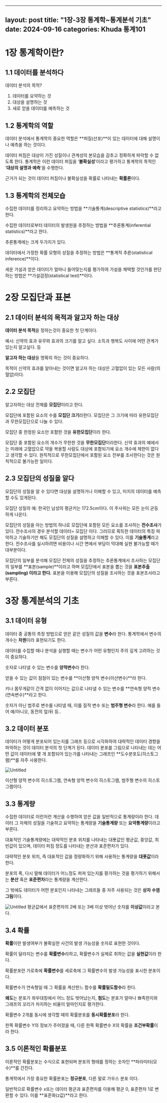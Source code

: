 
---
layout: post
title:  "1장-3장 통계학~통계분석 기초"
date:   2024-09-16 
categories: Khuda 통계101
---


# 1장 통계학이란?

## 1.1 데이터를 분석하다

데이터 분석의 목적?

1. 데이터를 요약하는 것
2. 대상을 설명하는 것
3. 새로 얻을 데이터를 예측하는 것

## 1.2 통계학의 역할

데이터 분석에서 통계학의 중요한 역할은 **퍼짐(산포)**이 있는 데이터에 대해 설명이나 예측을 하는 것이다.

데이터 퍼짐은 대상이 가진 성질이나 관계성의 본모습을 감추고 정확하게 파악할 수 없도록 한다. 통계학은 이런 데이터 퍼짐을 ‘**불확실성**’이라고 평가하고 통계학의 목적인 ‘**대상의 설명과 예측**’을 수행한다.

근거가 되는 것이 데이터 퍼짐이나 불확실성을 확률로 나타내는 **확률론**이다.

## 1.3 통계학의 전체모습

수집한 데이터를 정리하고 요약하는 방법을 **기술통계(descriptive statistics)**라고 한다. 

수집한 데이터로부터 데이터의 발생원을 추정하는 방법을 **추론통계(inferential statistics)**라고 한다.

추론통계에는 크게 두가지가 있다.

데이터에서 가정한 확률 모형의 성질을 추정하는 방법은 **통계적 추론(statistical inference)**이다.

세운 가설과 얻은 데이터가 얼마나 들어맞는지를 평가하여 가설을 채택할 것인가를 판단하는 방법은 **가설검정(statistical test)**이다.

# 2장 모집단과 표본

## 2.1 데이터 분석의 목적과 알고자 하는 대상

**데이터 분석 목적**을 정하는것이 중요한 첫 단계이다.

예시: 신약의 효과 유무와 효과의 크기를 알고 싶다. 소득과 행복도 사이에 어떤 관계가 있는지 알고싶다. 등

**알고자 하는 대상**을 명확히 하는 것이 중요하다. 

목적이 신약의 효과를 알아내는 것이면 알고자 하는 대상은 고혈압이 있는 모든 사람(의 혈압)이다.

## 2.2 모집단

알고자하는 대상 전체를 **모집단**이라고 한다. 

모집단에 포함된 요소의 수를 **모집단 크기**라한다. 모집단은 그 크기에 따라 유한모집단과 무한모집단으로 나눌 수 있다.

모집단 중 한정된 요소만 포함한 것을 **유한모집단**이라 한다. 

모집단 중 포함된 요소의 개수가 무한한 것을 **무한모집단**이라한다. 신약 효과의 예에서는 미래에 고혈압으로 약을 복용할 사람도 대상에 포함되기에 요소 개수에 제한이 없다고 생각할 수 있다. 원칙적으로 무한모집단에서 포함된 요소 전부를 조사한다는 것은 원칙적으로 불가능한 일이다. 

## 2.3 모집단의 성질을 알다

모집단의 성질을 알 수 있다면 대상을 설명하거나 이해할 수 있고, 미지의 데이터를 예측할 수도 있게된다. 

모집단 성질의 예: 한국인 남성의 평균키는 172.5cm이다. 이 주사위는 모든 눈이 균등하게 나온다.

모집단의 성질을 아는 방법의 하나로 모집단에 포함된 모든 요소를 조사하는 **전수조사**가 있다.  전수조사의 경우 분석할 데이터= 모집단 이다. 그러므로 획득한 데이터의 특징 파악하고 기술하기만 해도 모집단의 성질을 설명하고 이해할 수 있다. 이를 **기술통계**라고 한다.  전수조사를 실시하려면 비용이나 시간 면에서 부담이 막대해 실현 불가능할 때가 대부분이다. 

모집단의 일부를 분석해 모집단 전체의 성질을 추정하는 추론통계에서 조사하는 모집단의 일부를 **표본(sample)**이라고 하며 모집단에서 표본을 뽑는 것을 **표본추출(sampling) 이라고 한다.** 표본을 이용해 모집단의 성질을 조사하는 것을 표본조사라고 부른다.

# 3장 통계분석의 기초

## 3.1 데이터 유형

데이터 중 공통의 측정 방법으로 얻은 같은 성질의 값을 **변수**라 한다. 통계학에서 변수의 개수는 **차원**이라 표현되기도 한다. 

데이터를 수집할 때나 분석을 실행할 때는 변수가 어떤 유형인지 주의 깊게 고려하는 것이 중요하다.

숫자로 나타낼 수 있는 변수를 **양적변수**라 한다. 

얻을 수 있는 값이 점점이 있는 변수를 **이산형 양적 변수(이산변수)**라 한다. 

키나 몸무게같이 간격 없이 이어지는 값으로 나타낼 수 있는 변수를 **연속형 양적 변수(연속변수)**라고 한다. 

숫자가 아닌 범주로 변수를 나타낼 때, 이를 질적 변수 또는 **범주형 변수**라 한다.  예를 들어 예/아니오, 동전의 앞/뒤 등..

## 3.2 데이터 분포

데이터가 어떻게 분포되어 있는지를 그래프 등으로 시각화하여 대략적인 데이터 경향을 파악하는 것이 데이터 분석의 첫 단계가 된다. 데이터 분포를 그림으로 나타내는 데는 어떤 값이 데이터에 몇 개 포함되어 있는가를 나타내는 그래프인 **도수분포도(히스토그램)**를 자주 사용한다.

![Untitled](/assets/HW1/ff1.png)

이산형 양적 변수의 히스토그램, 연속형 양적 변수의 히스토그램, 범주형 변수의 히스토그램이다.

## 3.3 통계량

수집한 데이터로 이런저런 계산을 수행하여 얻은 값을 일반적으로 통계량이라 한다. 데이터 그 자체의 성질을 기술하고 요약하는 통계량을 **기술통계량** 또는 **요약통계량**이라고 부른다. 

대표적인 기술통계량에는 대략적인 분포 위치를 나타내는 대푯값인 평균값, 중앙값, 최빈값이 있으며, 데이터 퍼짐 정도를 나타내는 분산과 표준편차가 있다. 

대략적인 분포 위치, 즉 대표적인 값을 정량화하기 위해 사용하는 통계량을 **대푯값**이라 한다. 

분포의 폭, 다시 말해 데이터가 어느정도 퍼져 있는지를 팡가하는 것을 평가하기 위해서는 **분산** 혹은 **표준편차**라는 통계량을 계산한다.

그 밖에도 데이터가 어떤 분포인지 나타내는 그래프들 중 자주 사용되는 것은 **상자 수염 그림**이다.

![Untitled](/assets/HW1/ff2.png)
평균값에서 표준편차의 2배 또는 3배 이상 벗어난 숫자를 **이상값**이라고 본다.

## 3.4 확률

**확률**이란 발생여부가 불확실한 사건의 발생 가능성을 숫자로 표현한 것이다.

확률이 달라지는 변수를 **확률변수**라하고, 확률변수가 실제로 취하는 값을 **실현값**이라 한다.

확률분포란 가로축에 **확률변수**를 세로축에 그 확률변수의 발생 가능성을 표시한 분포이다. 

확률변수가 연속형일 때 그 확률을 계산한느 함수를 **확률밀도함수**라 한다.

**왜도**는 분포가 좌우대칭에서 어느 정도 벗어났는지, **첨도**는 분포가 얼마나 뾰족한지와 그래프의 꼬리가 차지하는 비율이 얼마인지로 평가한다.

확률변수 2개를 동시에 생각할 때의 확률분포를 **동시확률분포**라 한다. 

한쪽 확률변수 Y의 정보가 주어졌을 때, 다른 한쪽 확률변수 X의 확률을 **조건부확률**이라 한다.

## 3.5 이론적인 확률분포

이론적인 확률분포는 수식으로 표현되며 분포의 형태를 정하는 숫자인 **파라미터(모수)**를 간진다.

통계학에서 가장 중요한 확률분포는 **정규분포**, 다른 말로 가우스 분포 이다. 

일반적으로 확률변수 x또는 데이터 평균과 표준편차를 이용해 평균 0, 표준편차 1로 변환할 수 있다. 이를 **표준화(z값)**라고 한다.
